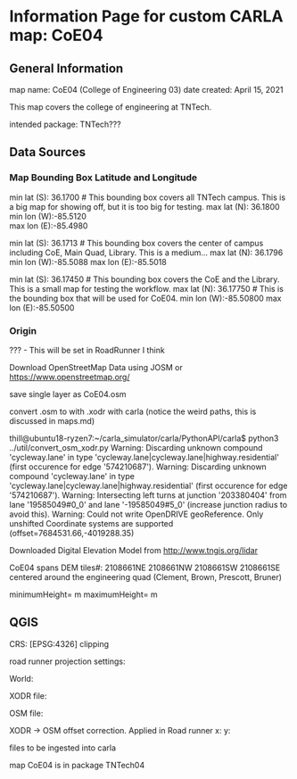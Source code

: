 # Information Page for custom CARLA map: CoE04 

## General Information 
map name: CoE04 (College of Engineering 03)
date created: April 15, 2021

This map covers the college of engineering at TNTech.

intended package: TNTech???

## Data Sources


### Map Bounding Box Latitude and Longitude

min lat (S): 36.1700  # This bounding box covers all TNTech campus. This is a big map for showing off, but it is too big for testing. 
max lat (N): 36.1800  
min lon (W):-85.5120  
max lon (E):-85.4980

min lat (S): 36.1713  # This bounding box covers the center of campus including CoE, Main Quad, Library. This is a medium...
max lat (N): 36.1796
min lon (W):-85.5088
max lon (E):-85.5018

min lat (S): 36.17450  # This bounding box covers the CoE and the Library. This is a small map for testing the workflow.
max lat (N): 36.17750  # This is the bounding box that will be used for CoE04.
min lon (W):-85.50800
max lon (E):-85.50500


### Origin

??? - This will be set in RoadRunner I think 

Download OpenStreetMap Data using JOSM or https://www.openstreetmap.org/

save single layer as CoE04.osm

convert .osm to with .xodr with carla (notice the weird paths, this is discussed in maps.md)

thill@ubuntu18-ryzen7:~/carla_simulator/carla/PythonAPI/carla$ python3 ../util/convert_osm_xodr.py 
Warning: Discarding unknown compound 'cycleway.lane' in type 'cycleway.lane|cycleway.lane|highway.residential' (first occurence for edge '574210687').
Warning: Discarding unknown compound 'cycleway.lane' in type 'cycleway.lane|cycleway.lane|highway.residential' (first occurence for edge '574210687').
Warning: Intersecting left turns at junction '203380404' from lane '19585049#0_0' and lane '-19585049#5_0' (increase junction radius to avoid this).
Warning: Could not write OpenDRIVE geoReference. Only unshifted Coordinate systems are supported (offset=7684531.66,-4019288.35)




Downloaded Digital Elevation Model from http://www.tngis.org/lidar

CoE04 spans DEM tiles#: 2108661NE 2108661NW 2108661SW 2108661SE
centered around the engineering quad (Clement, Brown, Prescott, Bruner)



minimumHeight=  m
maximumHeight=  m



## QGIS
CRS: [EPSG:4326]
clipping 

road runner projection settings:

World:

XODR file:

OSM file:

XODR -> OSM offset correction. Applied in Road runner
x:
y:


files to be ingested into carla

map CoE04 is in package TNTech04
